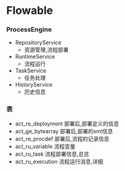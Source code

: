 # Flowable

### ProcessEngine
* RepositoryService
    - 资源管理,流程部署
* RuntimeService
    - 流程运行
* TaskService
    - 任务处理
* HistoryService
    - 历史信息


### 表
* act_re_deployment 部署后,部署定义的信息
* act_ge_bytearray 部署后,部署的xml信息
* act_re_procdef 部署后,流程的记录信息
* act_ru_variable 流程变量
* act_ru_task 流程部署信息,总览
* act_ru_execution 流程运行消息,详细